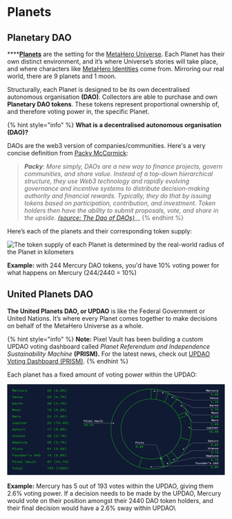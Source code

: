 # Planets

## Planetary DAO

****[**Planets**](https://metaherouniverse.com/planetdao.html) are the setting for the [MetaHero Universe](./). Each Planet has their own distinct environment, and it’s where Universe’s stories will take place, and where characters like [MetaHero Identities](identities.md) come from. Mirroring our real world, there are 9 planets and 1 moon.

Structurally, each Planet is designed to be its own decentralised autonomous organisation **(DAO)**. Collectors are able to purchase and own **Planetary DAO tokens**. These tokens represent proportional ownership of, and therefore voting power in, the specific Planet.

{% hint style="info" %}
**What is a decentralised autonomous organisation (DAO)?**

DAOs are the web3 version of companies/communities. Here's a very concise definition from [Packy McCormick](https://twitter.com/packyM):

> _**Packy**: More simply, DAOs are a new way to finance projects, govern communities, and share value. Instead of a top-down hierarchical structure, they use Web3 technology and rapidly evolving governance and incentive systems to distribute decision-making authority and financial rewards. Typically, they do that by issuing tokens based on participation, contribution, and investment. Token holders then have the ability to submit proposals, vote, and share in the upside._ [_(source: The Dao of DAOs)_](https://www.notboring.co/p/the-dao-of-daos)__
{% endhint %}

Here’s each of the planets and their corresponding token supply:

![The token supply of each Planet is determined by the real-world radius of the Planet in kilometers](../../../.gitbook/assets/planets)

**Example:** with 244 Mercury DAO tokens, you'd have 10% voting power for what happens on Mercury (244/2440 = 10%)

## United Planets DAO

**The United Planets DAO, or UPDAO** is like the Federal Government or United Nations. It’s where every Planet comes together to make decisions on behalf of the MetaHero Universe as a whole.

{% hint style="info" %}
**Note:** Pixel Vault has been building a custom UPDAO voting dashboard called _Planet Referendum and Independence Sustainability Machine_ **(PRISM).** For the latest news, check out [UPDAO Voting Dashboard (PRISM)](../../../whats-on/PRISM.md).
{% endhint %}

Each planet has a fixed amount of voting power within the UPDAO:

![A breakdown of the voting power that each Planet has within the United Planets DAO (source)](<../../../.gitbook/assets/image (3).png>)

**Example:** Mercury has 5 out of 193 votes within the UPDAO, giving them 2.6% voting power. If a decision needs to be made by the UPDAO, Mercury would vote on their position amongst their 2440 DAO token holders, and their final decision would have a 2.6% sway within UPDAO\
